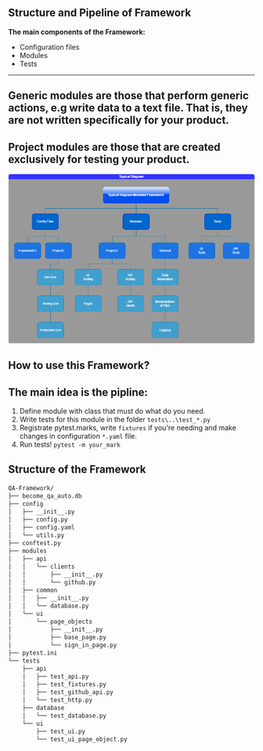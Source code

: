 ## Structure and Pipeline of Framework

**The main components of the Framework:**

- Configuration files
- Modules
- Tests
---
**Generic modules** are those that perform generic actions, e.g
write data to a text file. That is, they are not written
specifically for your product.
---
**Project modules** are those that are created exclusively for
testing your product.
---
![Image](structure.png "schema")

## How to use this Framework? 

The main idea is the pipline: 
---
1. Define module with class that must do what do you need.
2. Write tests for this module in the folder `tests\..\test_*.py`
3. Registrate pytest.marks, write `fixtures` if you're needing and make changes in configuration `*.yaml` file.
4. Run tests! `pytest -m your_mark`

## Structure of the Framework

    QA-Framework/
    ├── become_qa_auto.db
    ├── config
    │   ├── __init__.py
    │   ├── config.py
    │   ├── config.yaml
    │   └── utils.py
    ├── conftest.py
    ├── modules
    │   ├── api
    │   │   └── clients
    │   │       ├── __init__.py
    │   │       └── github.py
    │   ├── common
    │   │   ├── __init__.py
    │   │   └── database.py
    │   └── ui
    │       └── page_objects
    │           ├── __init__.py
    │           ├── base_page.py
    │           └── sign_in_page.py
    ├── pytest.ini
    └── tests
        ├── api
        │   ├── test_api.py
        │   ├── test_fixtures.py
        │   ├── test_github_api.py
        │   └── test_http.py
        ├── database
        │   └── test_database.py
        └── ui
            ├── test_ui.py
            └── test_ui_page_object.py
